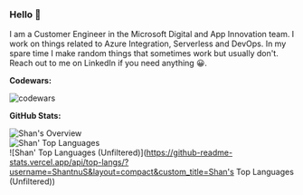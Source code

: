### Hello 🎉

I am a Customer Engineer in the Microsoft Digital and App Innovation team. I work on things related to Azure Integration, Serverless and DevOps. In my spare time I make random things that sometimes work but usually don't. Reach out to me on LinkedIn if you need anything 😀.

**Codewars:**  
  
![codewars](https://www.codewars.com/users/ShantnuS/badges/small)  
  
**GitHub Stats:**  
  
![Shan's Overview](https://github-readme-stats.vercel.app/api?username=ShantnuS&count_private=true)  
![Shan' Top Languages](https://github-readme-stats.vercel.app/api/top-langs/?username=ShantnuS&hide=c,objective-c,c%2B%2B,HTML,PHP,CMake,Visual%20basic,CSS,TeX,Makefile,Lua,GLSL&layout=compact)  
![Shan' Top Languages (Unfiltered)](https://github-readme-stats.vercel.app/api/top-langs/?username=ShantnuS&layout=compact&custom_title=Shan's Top Languages (Unfiltered))  

<!--
**ShantnuS/ShantnuS** is a ✨ _special_ ✨ repository because its `README.md` (this file) appears on your GitHub profile.

Here are some ideas to get you started:

- 🔭 I’m currently working on ...
- 🌱 I’m currently learning ...
- 👯 I’m looking to collaborate on ...
- 🤔 I’m looking for help with ...
- 💬 Ask me about ...
- 📫 How to reach me: ...
- 😄 Pronouns: ...
- ⚡ Fun fact: ...
-->
